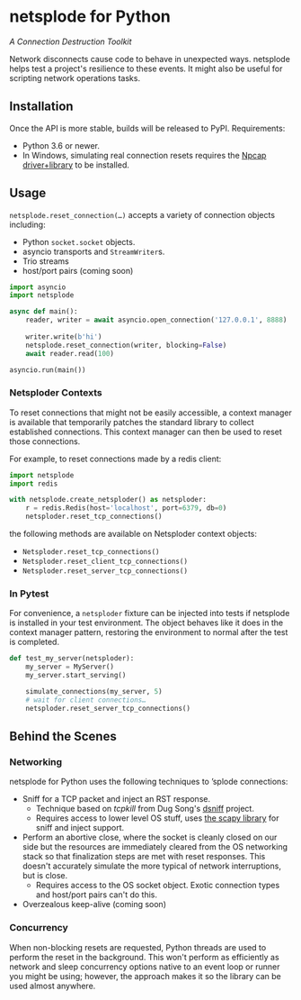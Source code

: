 # netsplode for Python
_A Connection Destruction Toolkit_

Network disconnects cause code to behave in unexpected ways. netsplode
helps test a project's resilience to these events. It might also be
useful for scripting network operations tasks.

## Installation
Once the API is more stable, builds will be released to PyPI.
Requirements:
* Python 3.6 or newer.
* In Windows, simulating real connection resets requires the [Npcap
driver+library](https://nmap.org/npcap/) to be installed.

## Usage
`netsplode.reset_connection(…)` accepts a variety of connection objects including:
* Python `socket.socket` objects.
* asyncio transports and `StreamWriter`s.
* Trio streams
* host/port pairs (coming soon)

```python
import asyncio
import netsplode

async def main():
    reader, writer = await asyncio.open_connection('127.0.0.1', 8888)
    
    writer.write(b'hi')
    netsplode.reset_connection(writer, blocking=False)
    await reader.read(100)

asyncio.run(main())
```

### Netsploder Contexts
To reset connections that might not be easily accessible, a context manager is
available that temporarily patches the standard library to collect established
connections. This context manager can then be used to reset those connections.

For example, to reset connections made by a redis client:
```python
import netsplode
import redis

with netsplode.create_netsploder() as netsploder:
    r = redis.Redis(host='localhost', port=6379, db=0)
    netsploder.reset_tcp_connections()
```
the following methods are available on Netsploder context objects:
* `Netsploder.reset_tcp_connections()`
* `Netsploder.reset_client_tcp_connections()`
* `Netsploder.reset_server_tcp_connections()`

### In Pytest
For convenience, a `netsploder` fixture can be injected into tests
if netsplode is installed in your test environment. The object behaves like
it does in the context manager pattern, restoring the environment to normal
after the test is completed.
```python
def test_my_server(netsploder):
    my_server = MyServer()
    my_server.start_serving()

    simulate_connections(my_server, 5)
    # wait for client connections…
    netsploder.reset_server_tcp_connections()
```

## Behind the Scenes
### Networking
netsplode for Python uses the following techniques to ’splode connections:
* Sniff for a TCP packet and inject an RST response.
  * Technique based on _tcpkill_ from Dug Song's
  [dsniff](https://www.monkey.org/~dugsong/dsniff/) project.
  * Requires access to lower level OS stuff, uses
  [the scapy library](https://scapy.net/) for sniff and inject support.
* Perform an abortive close, where the socket is cleanly closed on our side
but the resources are immediately cleared from the OS networking stack so that
finalization steps are met with reset responses. This doesn't accurately
simulate the more typical of network interruptions, but is close.
  * Requires access to the OS socket object. Exotic connection types and
  host/port pairs can't do this.
* Overzealous keep-alive (coming soon)

### Concurrency
When non-blocking resets are requested, Python threads are used to perform the
reset in the background. This won't perform as efficiently as network and sleep
concurrency options native to an event loop or runner you might be using;
however, the approach makes it so the library can be used almost anywhere.

